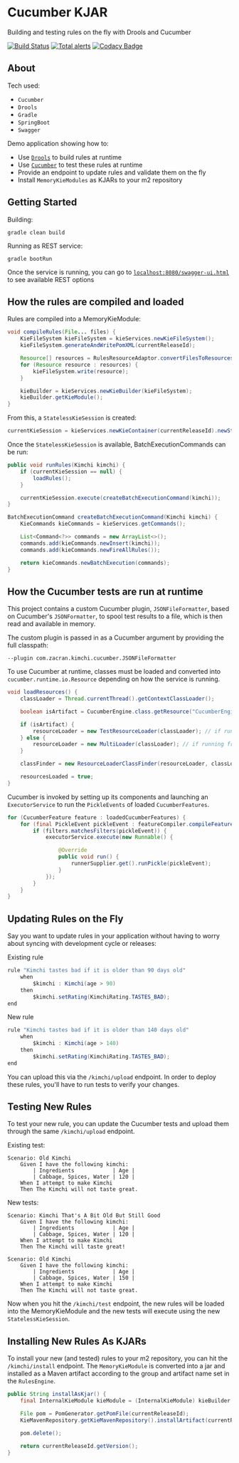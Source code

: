 # Cucumber KJAR
Building and testing rules on the fly with Drools and Cucumber

[![Build Status](https://travis-ci.org/zacran/project-kimchi.svg?branch=master)](https://travis-ci.org/zacran/project-kimchi.svg?branch=master)
[![Total alerts](https://img.shields.io/lgtm/alerts/g/zacran/project-kimchi.svg?logo=lgtm&logoWidth=18)](https://lgtm.com/projects/g/zacran/project-kimchi/alerts/)
[![Codacy Badge](https://api.codacy.com/project/badge/Grade/88daca5d5de240e89aa2011bb1b2bdc3)](https://www.codacy.com/app/zachary.cranfill/project-kimchi?utm_source=github.com&amp;utm_medium=referral&amp;utm_content=zacran/project-kimchi&amp;utm_campaign=Badge_Grade)

## About

Tech used:
-   `Cucumber`
-   `Drools`
-   `Gradle`
-   `SpringBoot`
-   `Swagger`

Demo application showing how to:
-   Use [`Drools`](https://github.com/kiegroup/drools) to build rules at runtime
-   Use [`Cucumber`](https://github.com/cucumber/cucumber-jvm) to test these rules at runtime
-   Provide an endpoint to update rules and validate them on the fly
-   Install `MemoryKieModules` as KJARs to your m2 repository

## Getting Started

Building:
```shell
gradle clean build
```

Running as REST service:
```shell
gradle bootRun
```

Once the service is running, you can go to [`localhost:8080/swagger-ui.html`](localhost:8080/swagger-ui.html) to see available REST options

## How the rules are compiled and loaded
Rules are compiled into a MemoryKieModule:
```java
void compileRules(File... files) {
    KieFileSystem kieFileSystem = kieServices.newKieFileSystem();
    kieFileSystem.generateAndWritePomXML(currentReleaseId);

    Resource[] resources = RulesResourceAdaptor.convertFilesToResources(files);
    for (Resource resource : resources) {
        kieFileSystem.write(resource);
    }

    kieBuilder = kieServices.newKieBuilder(kieFileSystem);
    kieBuilder.getKieModule();
}
```

From this, a `StatelessKieSession` is created:
```java
currentKieSession = kieServices.newKieContainer(currentReleaseId).newStatelessKieSession();
```

Once the `StatelessKieSession` is available, BatchExecutionCommands can be run:
```java
public void runRules(Kimchi kimchi) {
    if (currentKieSession == null) {
        loadRules();
    }

    currentKieSession.execute(createBatchExecutionCommand(kimchi));
}

BatchExecutionCommand createBatchExecutionCommand(Kimchi kimchi) {
    KieCommands kieCommands = kieServices.getCommands();

    List<Command<?>> commands = new ArrayList<>();
    commands.add(kieCommands.newInsert(kimchi));
    commands.add(kieCommands.newFireAllRules());

    return kieCommands.newBatchExecution(commands);
}
```

## How the Cucumber tests are run at runtime
This project contains a custom Cucumber plugin, `JSONFileFormatter`, based on Cucumber's `JSONFormatter`, to spool test results to a file, which is then read and available in memory. 

The custom plugin is passed in as a Cucumber argument by providing the full classpath:
```shell
--plugin com.zacran.kimchi.cucumber.JSONFileFormatter
```

To use Cucumber at runtime, classes must be loaded and converted into `cucumber.runtime.io.Resource` depending on how the service is running. 

```java
void loadResources() {
    classLoader = Thread.currentThread().getContextClassLoader();

    boolean isArtifact = CucumberEngine.class.getResource("CucumberEngine.class").toString().contains("jar:");

    if (isArtifact) {
        resourceLoader = new TestResourceLoader(classLoader); // if running from artifact
    } else {
        resourceLoader = new MultiLoader(classLoader); // if running from bootRun
    }

    classFinder = new ResourceLoaderClassFinder(resourceLoader, classLoader);

    resourcesLoaded = true;
}
```

Cucumber is invoked by setting up its components and launching an `ExecutorService` to run the `PickleEvents` of loaded `CucumberFeatures`.

```java
for (CucumberFeature feature : loadedCucumberFeatures) {
    for (final PickleEvent pickleEvent : featureCompiler.compileFeature(feature)) {
        if (filters.matchesFilters(pickleEvent)) {
            executorService.execute(new Runnable() {

                @Override
                public void run() {
                    runnerSupplier.get().runPickle(pickleEvent);
                }
            });
        }
    }
}
```

## Updating Rules on the Fly

Say you want to update rules in your application without having to worry about syncing with development cycle or releases:

Existing rule
```java
rule "Kimchi tastes bad if it is older than 90 days old"
    when
        $kimchi : Kimchi(age > 90)
    then
        $kimchi.setRating(KimchiRating.TASTES_BAD);
end
```

New rule
```java
rule "Kimchi tastes bad if it is older than 140 days old"
    when
        $kimchi : Kimchi(age > 140)
    then
        $kimchi.setRating(KimchiRating.TASTES_BAD);
end
```

You can upload this via the `/kimchi/upload` endpoint. In order to deploy these rules, you'll have to run tests to verify your changes.

## Testing New Rules

To test your new rule, you can update the Cucumber tests and upload them through the same `/kimchi/upload` endpoint.

Existing test:
```Gherkin
Scenario: Old Kimchi
    Given I have the following kimchi:
        | Ingredients            | Age |
        | Cabbage, Spices, Water | 120 |
    When I attempt to make Kimchi
    Then The Kimchi will not taste great.
```

New tests:
```Gherkin
Scenario: Kimchi That's A Bit Old But Still Good
    Given I have the following kimchi:
        | Ingredients            | Age |
        | Cabbage, Spices, Water | 120 |
    When I attempt to make Kimchi
    Then The Kimchi will taste great!

Scenario: Old Kimchi
    Given I have the following kimchi:
        | Ingredients            | Age |
        | Cabbage, Spices, Water | 150 |
    When I attempt to make Kimchi
    Then The Kimchi will not taste great.
```

Now when you hit the `/kimchi/test` endpoint, the new rules will be loaded into the MemoryKieModule and the new tests will execute using the new `StatelessKieSession`.

## Installing New Rules As KJARs

To install your new (and tested) rules to your m2 repository, you can hit the `/kimchi/install` endpoint. The `MemoryKieModule` is converted into a jar and installed as a Maven artifact according to the group and artifact name set in the `RulesEngine`.

```java
public String installAsKjar() {
    final InternalKieModule kieModule = (InternalKieModule) kieBuilder.getKieModule();

    File pom = PomGenerator.getPomFile(currentReleaseId);
    KieMavenRepository.getKieMavenRepository().installArtifact(currentReleaseId, kieModule, pom);

    pom.delete();

    return currentReleaseId.getVersion();
}
```

## 
